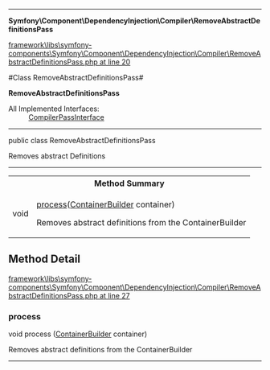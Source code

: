 

- - -

**Symfony\Component\DependencyInjection\Compiler\RemoveAbstractDefinitionsPass**


<a href="https://github.com/JeyDotC/Hirudo/blob/master/framework/libs/symfony-components/Symfony/Component/DependencyInjection/Compiler/RemoveAbstractDefinitionsPass.php#L20" >framework\libs\symfony-components\Symfony\Component\DependencyInjection\Compiler\RemoveAbstractDefinitionsPass.php at line 20</a>

#Class RemoveAbstractDefinitionsPass#

**RemoveAbstractDefinitionsPass**


<dl>
<dt>All Implemented Interfaces:</dt>
<dd><a href="https://github.com/JeyDotC/Hirudo-docs/blob/master/symfony/component/dependencyinjection/compiler/CompilerPassInterface.md">CompilerPassInterface</a> </dd>
</dl>



- - -

<p class="signature"><span class='k'>public  class</span> <span class='nx'>RemoveAbstractDefinitionsPass</span></p>

<div class="comment" id="overview_description"><p>Removes abstract Definitions</p></div>



- - -

<table id="summary_method">
<tr><th colspan="2">Method Summary</th></tr>
<tr>
<td><span class='k'></span> <span class='nx'>void</span></td>
<td class="description"><p class="name"><a href="#process">process</a>(<a href="https://github.com/JeyDotC/Hirudo/blob/master/symfony/component/dependencyinjection/ContainerBuilder.md">ContainerBuilder</a> container)</p><p class="description">Removes abstract definitions from the ContainerBuilder</p></td>
</tr>
</table>

<h2 id="detail_method">Method Detail</h2>

<a href="https://github.com/JeyDotC/Hirudo/blob/master/framework/libs/symfony-components/Symfony/Component/DependencyInjection/Compiler/RemoveAbstractDefinitionsPass.php#L27" >framework\libs\symfony-components\Symfony\Component\DependencyInjection\Compiler\RemoveAbstractDefinitionsPass.php at line 27</a>

<h3 id="process()">process</h3>
<span class='k'></span> <span class='nx'>void</span> <span class='nf'>process</span> (<a href="https://github.com/JeyDotC/Hirudo/blob/master/symfony/component/dependencyinjection/ContainerBuilder.md">ContainerBuilder</a> container)

<div class="details">
<p>Removes abstract definitions from the ContainerBuilder</p>
</div>

- - -

